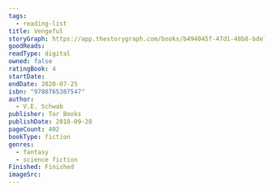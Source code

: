```yaml
---
tags:
  - reading-list
title: Vengeful
storyGraph: https://app.thestorygraph.com/books/b494045f-47d1-48b8-bde7-70b739313bff
goodReads:
readType: digital
owned: false
ratingBook: 4
startDate:
endDate: 2020-07-25
isbn: "9780765387547"
author:
  - V.E. Schwab
publisher: Tor Books
publishDate: 2018-09-28
pageCount: 402
bookType: fiction
genres:
  - fantasy
  - science fiction
Finished: Finished
imageSrc:
---
```


